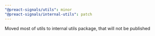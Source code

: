 ```yaml
---
"@preact-signals/utils": minor
"@preact-signals/internal-utils": patch
---
```


Moved most of utils to internal utils package, that will not be published
